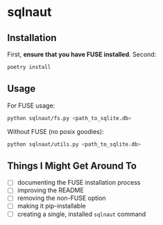 # sqlnaut

## Installation

First, **ensure that you have FUSE installed**.
Second:

```sh
poetry install
```

## Usage

For FUSE usage:

```sh
python sqlnaut/fs.py <path_to_sqlite.db>
```

Without FUSE (no posix goodies):

```sh
python sqlnaut/utils.py <path_to_sqlite.db>
```

## Things I Might Get Around To

- [ ] documenting the FUSE installation process
- [ ] improving the README
- [ ] removing the non-FUSE option
- [ ] making it pip-installable
- [ ] creating a single, installed `sqlnaut` command
